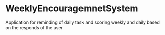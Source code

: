 WeeklyEncouragemnetSystem
=========================

Application for reminding of daily task and scoring weekly and daily based on the responds of the user
